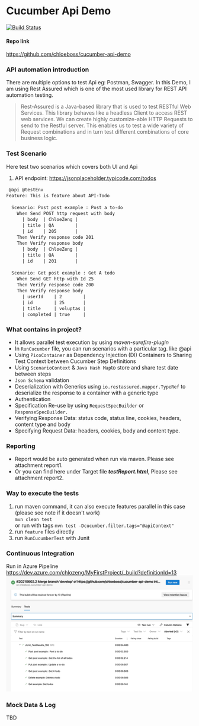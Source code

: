 # Cucumber Api Demo

[![Build Status](https://dev.azure.com/chlozeng/MyFirstProject/_apis/build/status/chloeboss.cucumber-api-demo?branchName=develop)](https://dev.azure.com/chlozeng/MyFirstProject/_build/latest?definitionId=13&branchName=develop)


#### Repo link 
https://github.com/chloeboss/cucumber-api-demo

### API automation introduction
There are multiple options to test Api eg: Postman, Swagger. In this Demo, I am using Rest Assured which is one of the most used library for REST API automation testing.

> Rest-Assured is a Java-based library that is used to test RESTful Web Services. This library behaves like a headless Client to access REST web services. We can create highly customize-able HTTP Requests to send to the Restful server. This enables us to test a wide variety of Request combinations and in turn test different combinations of core business logic.

### Test Scenario
Here test two scenarios which covers both UI and Api
1. API endpoint: https://jsonplaceholder.typicode.com/todos

```Gherkin 
 @api @testEnv
Feature: This is feature about API-Todo

  Scenario: Post post example : Post a to-do
    When Send POST http request with body
      | body  | ChloeZeng |
      | title | QA        |
      | id    | 205       |
    Then Verify response code 201
    Then Verify response body
      | body  | ChloeZeng |
      | title | QA        |
      | id    | 201       |

  Scenario: Get post example : Get A todo
    When Send GET http with Id 25
    Then Verify response code 200
    Then Verify response body
      | userId    | 2        |
      | id        | 25       |
      | title     | voluptas |
      | completed | true     |

```
### What contains in project?
* It allows parallel test execution by using _maven-surefire-plugin_
* In `RunCucumber` file, you can run scenarios with a particular tag. like @api
* Using `PicoContainer` as Dependency Injection (DI) Containers to Sharing Test Context between Cucumber Step Definitions
* Using `ScenarioContext` & `Java Hash Map`to store and share test date between steps
* `Json Schema` validation
* Deserialization with Generics using `io.restassured.mapper.TypeRef` to deserialize the response to a container with a generic type
* Authentication
* Specification Re-use by using  `RequestSpecBuilder` or `ResponseSpecBuilder.`
* Verifying Response Data: status code, status line, cookies, headers, content type and body
* Specifying Request Data: headers, cookies, body and content type.

### Reporting
* Report would be auto generated when run via maven. Please see attachment report1.
* Or you can find here under Target file _**testReport.html**_, Please see attachment report2.


### Way to execute the tests
1. run maven command, it can also execute features parallel in this case (please see note if it doesn't work)\
   `mvn clean test` \
   or run with tags `mvn test -Dcucumber.filter.tags="@apiContext"`
2. run `feature` files directly
3. run `RunCucumberTest` with Junit


### Continuous Integration
Run in Azure Pipeline
https://dev.azure.com/chlozeng/MyFirstProject/_build?definitionId=13
<img src="images/cucumber-api-azure.jpg" alt="cucumberApiAzure" width="700"/>

### Mock Data & Log
TBD









